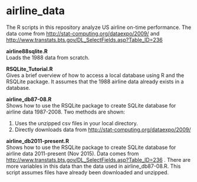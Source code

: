 # airline_data
The R scripts in this repository analyze US airline on-time performance.  The data come from
http://stat-computing.org/dataexpo/2009/
and
http://www.transtats.bts.gov/DL_SelectFields.asp?Table_ID=236

**airline88sqlite.R**  
Loads the 1988 data from scratch.

**RSQLite_Tutorial.R**  
Gives a brief overview of how to access a local database using R and the RSQLite package.  It assumes that the 1988 airline data already exists in a database.

**airline_db87-08.R**  
Shows how to use the RSQLite package to create SQLite database for airline data 1987-2008.  Two methods are shown:  

1) Uses the unzipped csv files in your local directory.  
2) Directly downloads data from http://stat-computing.org/dataexpo/2009/

**airline_db2011-present.R**  
Shows how to use the RSQLite package to create SQLite database for airline data 2011-present (Nov 2015).  Data comes from http://www.transtats.bts.gov/DL_SelectFields.asp?Table_ID=236 .  There are more variables in this data than the data used in airline_db87-08.R.  This script assumes files have already been downloaded and unzipped.
